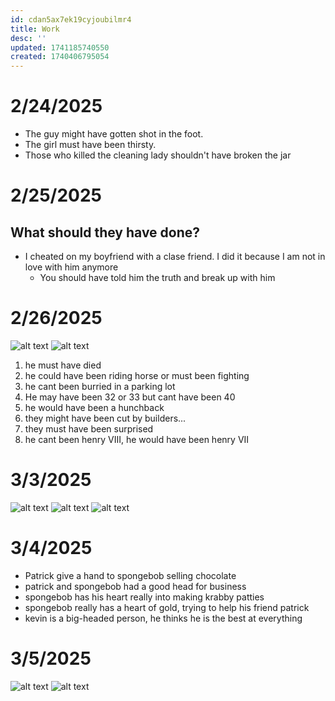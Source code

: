 ```yaml
---
id: cdan5ax7ek19cyjoubilmr4
title: Work
desc: ''
updated: 1741185740550
created: 1740406795054
---
```

# 2/24/2025
- The guy might have gotten shot in the foot.
- The girl must have been thirsty.
- Those who killed the cleaning lady shouldn't have broken the jar

# 2/25/2025
## What should they have done?
- I cheated on my boyfriend with a clase friend. I did it because I am not in love with him anymore
  - You should have told him the truth and break up with him

# 2/26/2025
![alt text](image-55.png)
![alt text](image-56.png)
1. he must have died
2. he could have been riding horse or must been fighting
3. he cant been burried in a parking lot
4. He may have been 32 or 33 but cant have been 40
5. he would have been a hunchback
6. they might have been cut by builders...
7. they must have been surprised
8. he cant been henry VIII, he would have been henry VII

# 3/3/2025
![alt text](image-57.png)
![alt text](image-58.png)
![alt text](image-59.png)

# 3/4/2025
- Patrick give a hand to spongebob selling chocolate
- patrick and spongebob had a good head for business
- spongebob has his heart really into making krabby patties
- spongebob really has a heart of gold, trying to help his friend patrick
- kevin is a big-headed person, he thinks he is the best at everything

# 3/5/2025
![alt text](image-60.png)
![alt text](image-61.png)